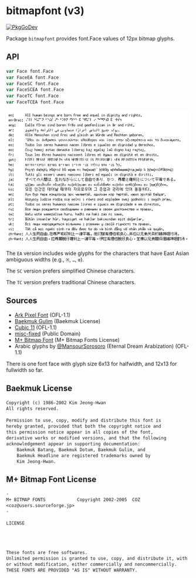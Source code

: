# bitmapfont (v3)

[![PkgGoDev](https://pkg.go.dev/badge/github.com/hajimehoshi/bitmapfont/v3)](https://pkg.go.dev/github.com/hajimehoshi/bitmapfont/v3)

Package `bitmapfont` provides font.Face values of 12px bitmap glyphs.

## API

```go
var Face font.Face
var FaceEA font.Face
var FaceSC font.Face
var FaceSCEA font.Face
var FaceTC font.Face
var FaceTCEA font.Face
```

![Example](example.png)

The `EA` version includes wide glyphs for the characters that have East Asian ambiguous widths (e.g., `※`, `…`, `α`).

The `SC` version prefers simplified Chinese characters.

The `TC` version prefers traditional Chinese characters.

## Sources

 * [Ark Pixel Font](https://ark-pixel-font.takwolf.com/) (OFL-1.1)
 * [Baekmuk Gulim](https://kldp.net/baekmuk/) (Baekmuk License)
 * [Cubic 11](https://github.com/ACh-K/Cubic-11) (OFL-1.1)
 * [misc-fixed](https://www.cl.cam.ac.uk/~mgk25/ucs-fonts.html) (Public Domain)
 * [M+ Bitmap Font](https://mplus-fonts.osdn.jp/mplus-bitmap-fonts/) (M+ Bitmap Fonts License)
 * Arabic glyphs by [@MansourSorosoro](https://twitter.com/MansourSorosoro) (Eternal Dream Arabization) (OFL-1.1)

There is one font face with glyph size 6x13 for halfwidth, and 12x13 for fullwidth so far.

## Baekmuk License

```
Copyright (c) 1986-2002 Kim Jeong-Hwan
All rights reserved.

Permission to use, copy, modify and distribute this font is
hereby granted, provided that both the copyright notice and
this permission notice appear in all copies of the font,
derivative works or modified versions, and that the following
acknowledgement appear in supporting documentation:
    Baekmuk Batang, Baekmuk Dotum, Baekmuk Gulim, and
    Baekmuk Headline are registered trademarks owned by
    Kim Jeong-Hwan.
```

## M+ Bitmap Font License

```
-
M+ BITMAP FONTS            Copyright 2002-2005  COZ <coz@users.sourceforge.jp>
-

LICENSE




These fonts are free softwares.
Unlimited permission is granted to use, copy, and distribute it, with
or without modification, either commercially and noncommercially.
THESE FONTS ARE PROVIDED "AS IS" WITHOUT WARRANTY.
```
